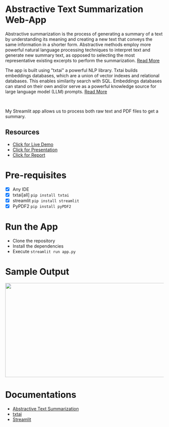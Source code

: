 # Abstractive Text Summarization Web-App

Abstractive summarization is the process of generating a summary of a text by understanding its meaning and creating a new text that conveys the same information in a shorter form. Abstractive methods employ more powerful natural language processing techniques to interpret text and generate new summary text, as opposed to selecting the most representative existing excerpts to perform the summarization. 
<a href="#Documentations">Read More</a>

The app is built using "txtai" a powerful NLP library. Txtai builds embeddings databases, which are a union of vector indexes and relational databases. This enables similarity search with SQL. Embeddings databases can stand on their own and/or serve as a powerful knowledge source for large language model (LLM) prompts. 
<a href="#Documentations">Read More</a>

<br>

My Streamlit app allows us to process both raw text and PDF files to get a summary.

## Resources
- <a href="https://thecleveridiott-stapp-app-utibyo.streamlit.app/">Click for Live Demo</a>
- <a href="https://www.canva.com/design/DAFiKgHLzyM/Ui2nj-WOYAG8dX70nHstKQ/view">Click for Presentation</a>
- <a href="https://docs.google.com/document/d/e/2PACX-1vTgO9wEUmqSdmXcBcbyKYn4YVzIQCkFs4b70-UOyGovAlIV3uOCdn35srmU-fid2ehFiNssfnLrJ317/pub">Click for Report</a>


# Pre-requisites
* [x] Any IDE
* [x] txtai[all] `pip install txtai`
* [x] streamlit `pip install streamlit`
* [x] PyPDF2 `pip install pyPDF2`

# Run the App
- Clone the repository 
- Install the dependencies
- Execute `streamlit run app.py`

# Sample Output
<img src="https://github.com/TheCleverIdiott/summarizer/blob/main/sample_output.png" width="600" height="300">

# Documentations

* <a href="https://www.researchgate.net/profile/N-Moratanch/publication/305912913_A_survey_on_abstractive_text_summarization/links/5a0170faa6fdcc82a3185136/A-survey-on-abstractive-text-summarization.pdf">Abstractive Text Summarization</a>
* <a href="https://neuml.github.io/txtai/">txtai</a>
* <a href="https://docs.streamlit.io/">Streamlit</a>
